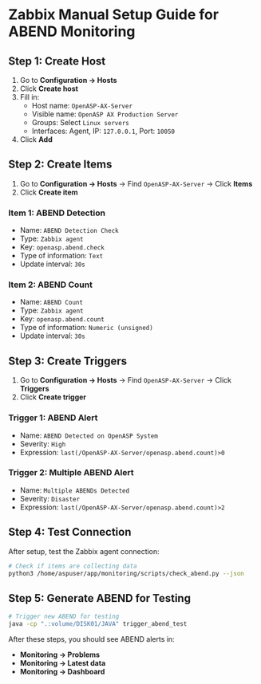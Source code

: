# Zabbix Manual Setup Guide for ABEND Monitoring

## Step 1: Create Host
1. Go to **Configuration → Hosts**
2. Click **Create host**
3. Fill in:
   - Host name: `OpenASP-AX-Server`
   - Visible name: `OpenASP AX Production Server`
   - Groups: Select `Linux servers`
   - Interfaces: Agent, IP: `127.0.0.1`, Port: `10050`
4. Click **Add**

## Step 2: Create Items
1. Go to **Configuration → Hosts** → Find `OpenASP-AX-Server` → Click **Items**
2. Click **Create item**

### Item 1: ABEND Detection
- Name: `ABEND Detection Check`
- Type: `Zabbix agent`
- Key: `openasp.abend.check`
- Type of information: `Text`
- Update interval: `30s`

### Item 2: ABEND Count
- Name: `ABEND Count`
- Type: `Zabbix agent`
- Key: `openasp.abend.count`
- Type of information: `Numeric (unsigned)`
- Update interval: `30s`

## Step 3: Create Triggers
1. Go to **Configuration → Hosts** → Find `OpenASP-AX-Server` → Click **Triggers**
2. Click **Create trigger**

### Trigger 1: ABEND Alert
- Name: `ABEND Detected on OpenASP System`
- Severity: `High`
- Expression: `last(/OpenASP-AX-Server/openasp.abend.count)>0`

### Trigger 2: Multiple ABEND Alert  
- Name: `Multiple ABENDs Detected`
- Severity: `Disaster`
- Expression: `last(/OpenASP-AX-Server/openasp.abend.count)>2`

## Step 4: Test Connection
After setup, test the Zabbix agent connection:
```bash
# Check if items are collecting data
python3 /home/aspuser/app/monitoring/scripts/check_abend.py --json
```

## Step 5: Generate ABEND for Testing
```bash
# Trigger new ABEND for testing
java -cp ".:volume/DISK01/JAVA" trigger_abend_test
```

After these steps, you should see ABEND alerts in:
- **Monitoring → Problems**
- **Monitoring → Latest data**
- **Monitoring → Dashboard**